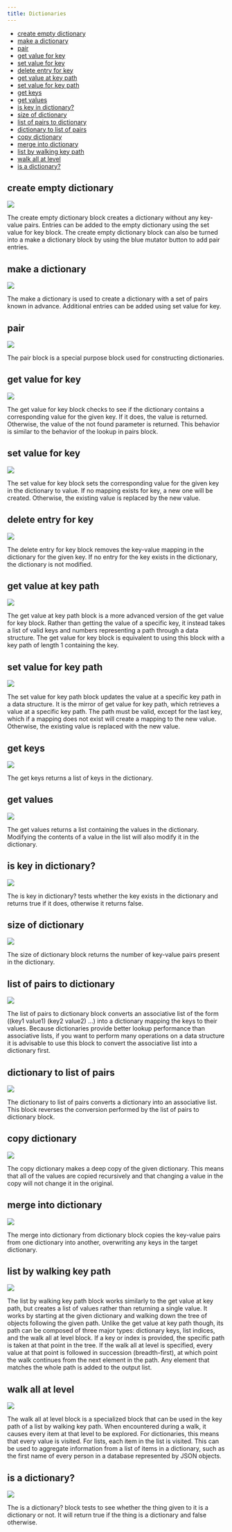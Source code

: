```yaml
---
title: Dictionaries
---
```


* [create empty dictionary](#create-empty-dictionary)
* [make a dictionary](#make-a-dictionary)
* [pair](#pair)
* [get value for key](#get-value-for-key)
* [set value for key](#set-value-for-key)
* [delete entry for key](#delete-entry-for-key)
* [get value at key path](#get-value-at-key-path)
* [set value for key path](#set-value-for-key-path)
* [get keys](#get-keys)
* [get values](#get-values)
* [is key in dictionary?](#is-key-in-dictionary)
* [size of dictionary](#size-of-dictionary)
* [list of pairs to dictionary](#list-of-pairs-to-dictionary)
* [dictionary to list of pairs](#dictionary-to-list-of-pairs)
* [copy dictionary](#copy-dictionary)
* [merge into dictionary](#merge-into-dictionary)
* [list by walking key path](#list-by-walking-key-path)
* [walk all at level](#walk-all-at-level)
* [is a dictionary?](#is-a-dictionary)

## create empty dictionary

![](@assets/images/blocks/dictionaries/create-with.png)

The create empty dictionary block creates a dictionary without any key-value pairs. Entries can be added to the empty dictionary using the set value for key block. The create empty dictionary block can also be turned into a make a dictionary block by using the blue mutator button to add pair entries.

## make a dictionary

![](@assets/images/blocks/dictionaries/make-a-dictionary.png)

The make a dictionary is used to create a dictionary with a set of pairs known in advance. Additional entries can be added using set value for key.

## pair

![](@assets/images/blocks/dictionaries/pair.png)

The pair block is a special purpose block used for constructing dictionaries.

## get value for key

![](@assets/images/blocks/dictionaries/get-value-for-key.png)

The get value for key block checks to see if the dictionary contains a corresponding value for the given key. If it does, the value is returned. Otherwise, the value of the not found parameter is returned. This behavior is similar to the behavior of the lookup in pairs block.

## set value for key

![](@assets/images/blocks/dictionaries/set-value-for-key.png)

The set value for key block sets the corresponding value for the given key in the dictionary to value. If no mapping exists for key, a new one will be created. Otherwise, the existing value is replaced by the new value.

## delete entry for key

![](@assets/images/blocks/dictionaries/delete-value-for-key.png)

The delete entry for key block removes the key-value mapping in the dictionary for the given key. If no entry for the key exists in the dictionary, the dictionary is not modified.

## get value at key path

![](@assets/images/blocks/dictionaries/get-value-at-key-path.png)

The get value at key path block is a more advanced version of the get value for key block. Rather than getting the value of a specific key, it instead takes a list of valid keys and numbers representing a path through a data structure. The get value for key block is equivalent to using this block with a key path of length 1 containing the key.

## set value for key path

![](@assets/images/blocks/dictionaries/set-value-for-key-path.png)

The set value for key path block updates the value at a specific key path in a data structure. It is the mirror of get value for key path, which retrieves a value at a specific key path. The path must be valid, except for the last key, which if a mapping does not exist will create a mapping to the new value. Otherwise, the existing value is replaced with the new value.

## get keys

![](@assets/images/blocks/dictionaries/get-keys.png)

The get keys returns a list of keys in the dictionary.

## get values

![](@assets/images/blocks/dictionaries/get-values.png)

The get values returns a list containing the values in the dictionary. Modifying the contents of a value in the list will also modify it in the dictionary.

## is key in dictionary?

![](@assets/images/blocks/dictionaries/is-key-in.png)

The is key in dictionary? tests whether the key exists in the dictionary and returns true if it does, otherwise it returns false.

## size of dictionary

![](@assets/images/blocks/dictionaries/size.png)

The size of dictionary block returns the number of key-value pairs present in the dictionary.

## list of pairs to dictionary

![](@assets/images/blocks/dictionaries/alist-to-dict.png)

The list of pairs to dictionary block converts an associative list of the form ((key1 value1) (key2 value2) ...) into a dictionary mapping the keys to their values. Because dictionaries provide better lookup performance than associative lists, if you want to perform many operations on a data structure it is advisable to use this block to convert the associative list into a dictionary first.

## dictionary to list of pairs

![](@assets/images/blocks/dictionaries/dict-to-alist.png)

The dictionary to list of pairs converts a dictionary into an associative list. This block reverses the conversion performed by the list of pairs to dictionary block.

## copy dictionary

![](@assets/images/blocks/dictionaries/copy-dict.png)

The copy dictionary makes a deep copy of the given dictionary. This means that all of the values are copied recursively and that changing a value in the copy will not change it in the original.

## merge into dictionary

![](@assets/images/blocks/dictionaries/combine-dicts.png)

The merge into dictionary from dictionary block copies the key-value pairs from one dictionary into another, overwriting any keys in the target dictionary.

## list by walking key path

![](@assets/images/blocks/dictionaries/walk-tree.png)

The list by walking key path block works similarly to the get value at key path, but creates a list of values rather than returning a single value. It works by starting at the given dictionary and walking down the tree of objects following the given path. Unlike the get value at key path though, its path can be composed of three major types: dictionary keys, list indices, and the walk all at level block. If a key or index is provided, the specific path is taken at that point in the tree. If the walk all at level is specified, every value at that point is followed in succession (breadth-first), at which point the walk continues from the next element in the path. Any element that matches the whole path is added to the output list.

## walk all at level

![](@assets/images/blocks/dictionaries/walk-all.png)

The walk all at level block is a specialized block that can be used in the key path of a list by walking key path. When encountered during a walk, it causes every item at that level to be explored. For dictionaries, this means that every value is visited. For lists, each item in the list is visited. This can be used to aggregate information from a list of items in a dictionary, such as the first name of every person in a database represented by JSON objects.

## is a dictionary?

![](@assets/images/blocks/dictionaries/is-dict.png)

The is a dictionary? block tests to see whether the thing given to it is a dictionary or not. It will return true if the thing is a dictionary and false otherwise.
